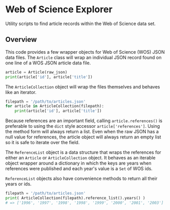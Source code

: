 # Web of Science Explorer

Utility scripts to find article records within the Web of Science data set.

## Overview

This code provides a few wrapper objects for Web of Science (WOS) JSON data files. The `Article` class will wrap an individual JSON record found on one line of a WOS JSON article data file.

```python
article = Article(raw_json)
print(article['id'], article['title'])
```

The `ArticleCollection` object will wrap the files themselves and behaves like an iterator.

```python
filepath = '/path/to/articles.json'
for article in ArticleCollection(filepath):
    print(article['id'], article['title'])
```

Because references are an important field, calling `article.references()` is preferable to using the `dict` style accessor `article['references']`. Using the method form will always return a list. Even when the raw JSON has a null value for references, the article object will always return an empty list so it is safe to iterate over the field.

The `ReferenceList` object is a data structure that wraps the references for either an `Article` or `ArticleCollection` object. It behaves as an iterable object wrapper around a dictionary in which the keys are years when references were published and each year's value is a `Set` of WOS ids.

`ReferenceList` objects also have convenience methods to return all their years or ids.

```python
filepath = '/path/to/articles.json'
print( ArticleCollection(filepath).reference_list().years() )
# => ['1996', '1997', '1998', '1998', '1999', '2000', '2001', '2003']
```
